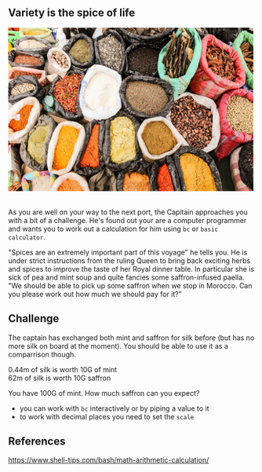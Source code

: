 ## Variety is the spice of life

<img src="images/spices-unsplash.jpg" width="500"><br/><br/>

As you are well on your way to the next port, the Capitain approaches you with a bit of a challenge. He's found out your are a computer programmer and wants you to work out a calculation for him using `bc` or `basic calculator`.

"Spices are an extremely important part of this voyage" he tells you. He is under strict instructions from the ruling Queen to bring back exciting herbs and spices to improve the taste of her Royal dinner table. In particular she is sick of pea and mint soup and quite fancies some saffron-infused paella. "We should be able to pick up some saffron when we stop in Morocco. Can you please work out how much we should pay for it?"

## Challenge

The captain has exchanged both mint and saffron for silk before (but has no more silk on board at the moment). You should be able to use it as a comparrison though.

0.44m of silk is worth 10G of mint <br/>
62m of silk is worth 10G saffron

You have 100G of mint. How much saffron can you expect?

- you can work with `bc` interactively or by piping a value to it
- to work with decimal places you need to set the `scale`

## References

https://www.shell-tips.com/bash/math-arithmetic-calculation/
